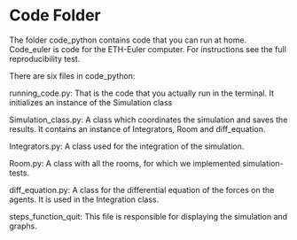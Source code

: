# Code Folder 

The folder code_python contains code that you can run at home.
Code_euler is code for the ETH-Euler computer. For instructions see the full reproducibility test.

There are six files in code_python:

running_code.py: That is the code that you actually run in the terminal. It initializes an instance of the Simulation class

Simulation_class.py: A class which coordinates the simulation and saves the results. It contains an instance of Integrators, Room and diff_equation.

Integrators.py: A class used for the integration of the simulation.

Room.py: A class with all the rooms, for which we implemented simulation-tests.

diff_equation.py: A class for the differential equation of the forces on the agents. It is used in the Integration class.

steps_function_quit: This file is responsible for displaying the simulation and graphs.
